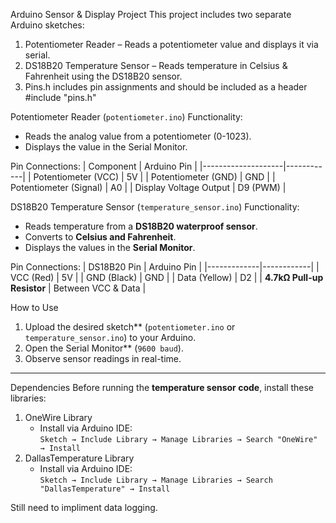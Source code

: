 Arduino Sensor & Display Project
This project includes two separate Arduino sketches:
1. Potentiometer Reader – Reads a potentiometer value and displays it via serial.
2. DS18B20 Temperature Sensor – Reads temperature in Celsius & Fahrenheit using the DS18B20 sensor.
3. Pins.h includes pin assignments and should be included as a header #include "pins.h"



Potentiometer Reader (`potentiometer.ino`)
Functionality:
- Reads the analog value from a potentiometer (0-1023).
- Displays the value in the Serial Monitor.

Pin Connections:
| Component          | Arduino Pin |
|--------------------|------------|
| Potentiometer (VCC) | 5V |
| Potentiometer (GND) | GND |
| Potentiometer (Signal) | A0 |
| Display Voltage Output | D9 (PWM) |



DS18B20 Temperature Sensor (`temperature_sensor.ino`)
Functionality:
- Reads temperature from a **DS18B20 waterproof sensor**.
- Converts to **Celsius and Fahrenheit**.
- Displays the values in the **Serial Monitor**.

Pin Connections:
| DS18B20 Pin | Arduino Pin |
|-------------|------------|
| VCC (Red)   | 5V |
| GND (Black) | GND |
| Data (Yellow) | D2 |
| **4.7kΩ Pull-up Resistor** | Between VCC & Data |


How to Use
1. Upload the desired sketch** (`potentiometer.ino` or `temperature_sensor.ino`) to your Arduino.
2. Open the Serial Monitor** (`9600 baud`).
3. Observe sensor readings in real-time.

---

Dependencies
Before running the **temperature sensor code**, install these libraries:
1. OneWire Library
   - Install via Arduino IDE:  
     `Sketch → Include Library → Manage Libraries → Search "OneWire" → Install`
2. DallasTemperature Library
   - Install via Arduino IDE:  
     `Sketch → Include Library → Manage Libraries → Search "DallasTemperature" → Install`

Still need to impliment data logging.


